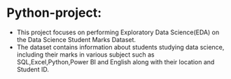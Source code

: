 # Python-project:
* This project focuses on performing Exploratory Data Science(EDA) on the Data Science Student Marks Dataset.
* The dataset contains information about students studying data science, including their marks in various subject such as SQL,Excel,Python,Power BI and English along with their location and Student ID.
